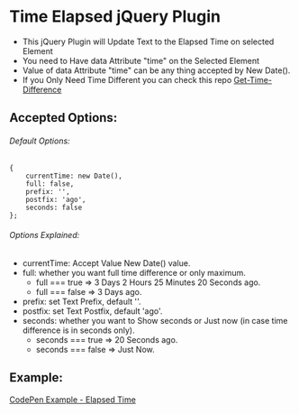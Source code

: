 # Time Elapsed jQuery Plugin
 * This jQuery Plugin will Update Text to the Elapsed Time on selected Element
 * You need to Have data Attribute "time" on the Selected Element
 * Value of data Attribute "time" can be any thing accepted by New Date().
 * If you Only Need Time Different you can check this repo [Get-Time-Difference](https://github.com/Bhardwaj-Raghav/Get-Time-Difference/blob/master/index.js)

## Accepted Options:
###### Default Options:
    {
        currentTime: new Date(),
        full: false,
        prefix: '',
        postfix: 'ago',
        seconds: false
    };
###### Options Explained:
* currentTime: Accept Value New Date() value.
* full: whether you want full time difference or only maximum.
    * full === true =>  3 Days 2 Hours 25 Minutes 20 Seconds ago.
    * full === false =>  3 Days ago.
* prefix: set Text Prefix, default ''.
* postfix: set Text Postfix, default 'ago'.
* seconds: whether you want to Show seconds or Just now (in case time difference is in seconds only).
    * seconds === true =>  20 Seconds ago.
    * seconds === false =>  Just Now.
## Example:
[CodePen Example - Elapsed Time](https://codepen.io/raghavbhardwaj/pen/yLNzbLj)
